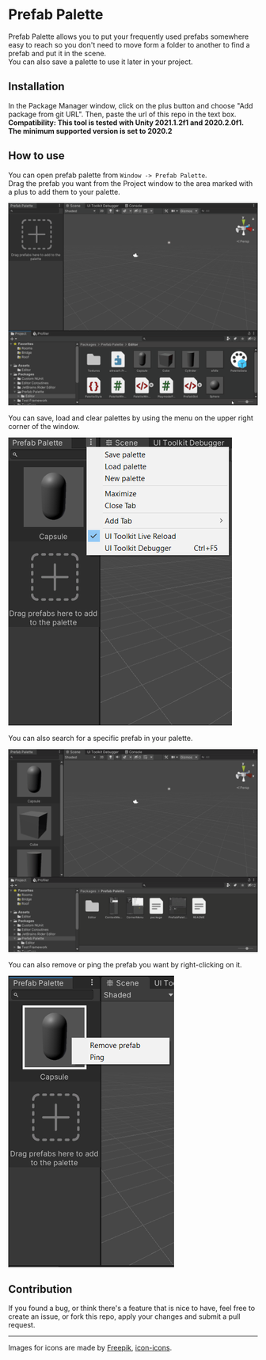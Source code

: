# Prefab Palette
Prefab Palette allows you to put your frequently used prefabs somewhere easy to reach so you don't need to move form a folder to another to find a prefab and put it in the scene.</br>
You can also save a palette to use it later in your project.
## Installation
In the Package Manager window, click on the plus button and choose "Add package from git URL". Then, paste the url of this repo in the text box.</br>
**Compatibility: This tool is tested with Unity 2021.1.2f1 and 2020.2.0f1. The minimum supported version is set to 2020.2**

## How to use
You can open prefab palette from `Window -> Prefab Palette`.</br>
Drag the prefab you want from the Project window to the area marked with a plus to add them to your palette.

![View of the window](PrefabPaletteGeneral.gif)

You can save, load and clear palettes by using the menu on the upper right corner of the window.

![Save, Load and clear buttons](CornerMenu.png)

You can also search for a specific prefab in your palette.

![Searchbar](PrefabPaletteSearch.gif)

You can also remove or ping the prefab you want by right-clicking on it.

![Remove and ping buttons](ContextMenu.png)

## Contribution
If you found a bug, or think there's a feature that is nice to have, feel free to create an issue, or fork this repo, apply your changes and submit a pull request.

---
Images for icons are made by [Freepik](https://www.freepik.com), [icon-icons](PrefabPaletteSearch.gif). 

